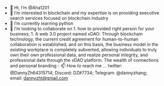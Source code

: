 - 👋 Hi, I’m @Aha1201
- 👀 I’m interested in blockchain and my expertise is on providing executive search services focused on blockchain industry 
- 🌱 I’m currently learning python 
- 💞️ I’m looking to collaborate on 1. how to provided right person for your business; 1. A web 3.0 project named xDAO: Through blockchain technology, the current credit agreement for human-to-human collaboration is established, and on this basis, the business model in the existing workplace is completely subverted, allowing individuals to truly own their own professional data, and realize personal integrity, and professional data through the xDAO platform. The wealth of connections and personal branding.- 📫 How to reach me ... twitter:
@DannyZh64315714; Discord: DZ#7734; Telegram: @dannyzhang; email: dannyzht@gmail.com
<!---
Aha1201/Aha1201 is a ✨ special ✨ repository because its `README.md` (this file) appears on your GitHub profile.
You can click the Preview link to take a look at your changes.
--->
